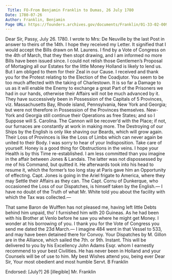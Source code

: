```yaml
---
 Title: FO-From Benjamin Franklin to Dumas, 26 July 1780
Date: 1780-07-26
Author: Franklin, Benjamin
Page URL: https://founders.archives.gov/documents/Franklin/01-33-02-0092
---
```


Dear Sir,
Passy, July 26. 1780.
I wrote to Mrs: De Neuville by the last Post in answer to theirs of the 14th. I hope they received my Letter. It signified that I would accept the Bills drawn on M. Laurens. I find by a Vote of Congress on the 4th of March, that they then stopt drawing, and I am informed no more Bills have been issued since. I could not relish those Gentlemen’s Proposal of Mortaging all our Estates for the little Money Holland is likely to lend us. But I am obliged to them for their Zeal in our Cause.
I received and thank you for the Protest relating to the Election of the Coadjutor.
You seem to be too much affected with the taking of Charlestown. It is so far a Damage to us as it will enable the Enemy to exchange a great Part of the Prisoners we had in our hands, otherwise their Affairs will not be much advanced by it. They have successively been in Possession of the Capitals of 5 Provinces, viz. Massachusetts Bay, Rhode island, Pennsylvania, New York and Georgia; but were not therefore in Possession of the Provinces themselves. New-York and Georgia still continue their Operations as free States; and so I Suppose will S. Carolina. The Cannon will be recover’d with the Place; if not, our furnaces are constantly at work in making more. The Destroying of our Ships by the English is only like shaving our Beards, which will grow again. Their Loss of Provinces is like the Loss of Limbs which can never again be united to their Body.
I was sorry to hear of your Indisposition. Take care of yourself. Honey is a good thing for Obstructions in the veins. I hope your Health is by this Time re-established.
I am less committed than you imagine in the affair between Jones & Landais. The latter was not dispossessed by me of his Command, but quitted it. He afterwards took into his head to resume it, which the former’s too long stay at Paris gave him an Opportunity of effecting. Capt. Jones is going in the Ariel frigate to America, where they may Settle their Affairs as they can.
The Capt. Cornu of Dunkerque, who occasioned the Loss of our Dispatches, is himself taken by the English.— I have no doubt of the Truth of what Mr. White told you about the facility with which the Tax was collected.—

That same Baron de Wulffen has not pleased me, having left little Debts behind him unpaid, tho’ I furnished him with 20 Guineas. As he had been with his Brother at Venlo before he saw you where he might get Money. I wonder at his borrowing of you.
I thank you for the Vote of Congress you send me dated the 23d March.— I imagine 484 went in that Vessel to 533, and may have been detained there for Convoy.
Your Dispatches by M. Gillon are in the Alliance, which sailed the 7th. or 9th. Instant.
This will be delivered to you by his Excellency John Adams Esqr. whom I earnestly recommend to your best Civilities. He has never been in Holland and your Counsels will be of use to him.
My best Wishes attend you, being ever Dear Sir, Your most obedient and most humble Servt.
B Franklin
 
Endorsed: [July?] 26 [illegible] Mr. Franklin

